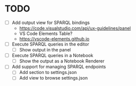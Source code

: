 # TODO

- [ ] Add output view for SPARQL bindings
  - https://code.visualstudio.com/api/ux-guidelines/panel
  - VS Code Elements Table?
  - https://vscode-elements.github.io
- [ ] Execute SPARQL queries in the editor
  - [ ] Show output in the panel
- [ ] Execute SPARQL queries in a Notebook
  - [ ] Show the output as a Notebook Renderer
- [ ] Add support for managing SPARQL endpoints
  - [ ] Add section to settings.json
  - [ ] Add view to browse settings.json